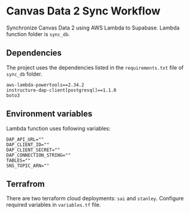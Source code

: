 # Canvas Data 2 Sync Workflow

Synchronize Canvas Data 2 using AWS Lambda to Supabase. Lambda function folder is `sync_db`.

## Dependencies

The project uses the dependencies listed in the `requirements.txt` file of `sync_db` folder.

```
aws-lambda-powertools==2.34.2
instructure-dap-client[postgresql]==1.1.0
boto3
```

## Environment variables

Lambda function uses following variables:

```
DAP_API_URL=""
DAP_CLIENT_ID=""
DAP_CLIENT_SECRET=""
DAP_CONNECTION_STRING=""
TABLES=""
SNS_TOPIC_ARN=""
```

## Terrafrom

There are two terraform cloud deployments: `sai` and `stanley`. Configure required variables in `variables.tf` file.
